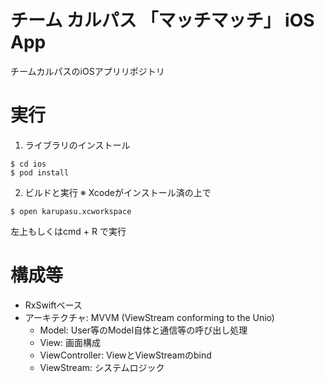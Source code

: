 # チーム カルパス 「マッチマッチ」 iOS App
チームカルパスのiOSアプリリポジトリ

# 実行
1. ライブラリのインストール
 ```
 $ cd ios
 $ pod install 
 ```

2. ビルドと実行
 ※ Xcodeがインストール済の上で
 ```
 $ open karupasu.xcworkspace
 ```
 左上もしくはcmd + R で実行

# 構成等
- RxSwiftベース
- アーキテクチャ: MVVM (ViewStream conforming to the Unio)
  - Model: User等のModel自体と通信等の呼び出し処理
  - View: 画面構成
  - ViewController: ViewとViewStreamのbind
  - ViewStream: システムロジック
		
